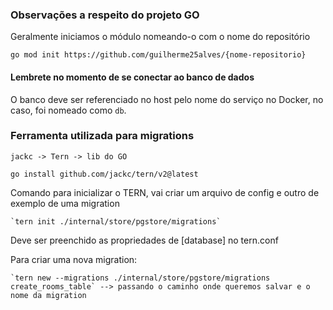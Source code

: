 ### Observações a respeito do projeto GO

Geralmente iniciamos o módulo nomeando-o com o nome do repositório

    go mod init https://github.com/guilherme25alves/{nome-repositorio}

#### Lembrete no momento de se conectar ao banco de dados

O banco deve ser referenciado no host pelo nome do serviço no Docker, no caso, foi nomeado como `db`.

### Ferramenta utilizada para migrations 

    jackc -> Tern -> lib do GO

    go install github.com/jackc/tern/v2@latest

Comando para inicializar o TERN, vai criar um arquivo de config e outro de exemplo de uma migration

    `tern init ./internal/store/pgstore/migrations`

Deve ser preenchido as propriedades de [database] no tern.conf 

Para criar uma nova migration: 

    `tern new --migrations ./internal/store/pgstore/migrations create_rooms_table` --> passando o caminho onde queremos salvar e o nome da migration

